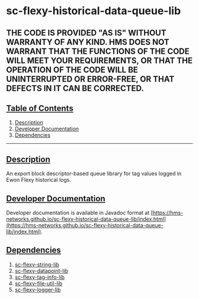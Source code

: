 # sc-flexy-historical-data-queue-lib

THE CODE IS PROVIDED "AS IS" WITHOUT WARRANTY OF ANY KIND. HMS DOES NOT WARRANT THAT THE FUNCTIONS OF THE CODE WILL MEET YOUR REQUIREMENTS, OR THAT THE OPERATION OF THE CODE WILL BE UNINTERRUPTED OR ERROR-FREE, OR THAT DEFECTS IN IT CAN BE CORRECTED.
---

## [Table of Contents](#table-of-contents)

1. [Description](#description)
2. [Developer Documentation](#developer-documentation)
3. [Dependencies](#dependencies)

---

## [Description](#table-of-contents)

An export block descriptor-based queue library for tag values logged in Ewon Flexy historical logs.

## [Developer Documentation](#table-of-contents)

Developer documentation is available in Javadoc format at [https://hms-networks.github.io/sc-flexy-historical-data-queue-lib/index.html](https://hms-networks.github.io/sc-flexy-historical-data-queue-lib/index.html).

## [Dependencies](#table-of-contents)
1. [sc-flexy-string-lib](https://github.com/hms-networks/sc-flexy-string-lib)
2. [sc-flexy-datapoint-lib](https://github.com/hms-networks/sc-flexy-datapoint-lib)
3. [sc-flexy-tag-info-lib](https://github.com/hms-networks/sc-flexy-tag-info-lib)
4. [sc-flexy-file-util-lib](https://github.com/hms-networks/sc-flexy-file-util-lib)
5. [sc-flexy-logger-lib](https://github.com/hms-networks/sc-flexy-logger-lib)
